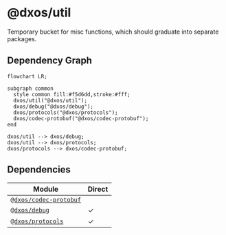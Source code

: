 # @dxos/util

Temporary bucket for misc functions, which should graduate into separate packages.
## Dependency Graph
```mermaid
flowchart LR;

subgraph common
  style common fill:#f5d6dd,stroke:#fff;
  dxos/util("@dxos/util");
  dxos/debug("@dxos/debug");
  dxos/protocols("@dxos/protocols");
  dxos/codec-protobuf("@dxos/codec-protobuf");
end

dxos/util --> dxos/debug;
dxos/util --> dxos/protocols;
dxos/protocols --> dxos/codec-protobuf;
```
## Dependencies
| Module | Direct |
|---|---|
| [`@dxos/codec-protobuf`](../../codec-protobuf/docs/README.md) |  |
| [`@dxos/debug`](../../debug/docs/README.md) | &check; |
| [`@dxos/protocols`](../../protocols/docs/README.md) | &check; |
